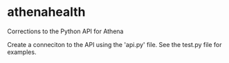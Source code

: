 # athenahealth
Corrections to the Python API for Athena

Create a conneciton to the API using the 'api.py' file. See the test.py file for examples.
